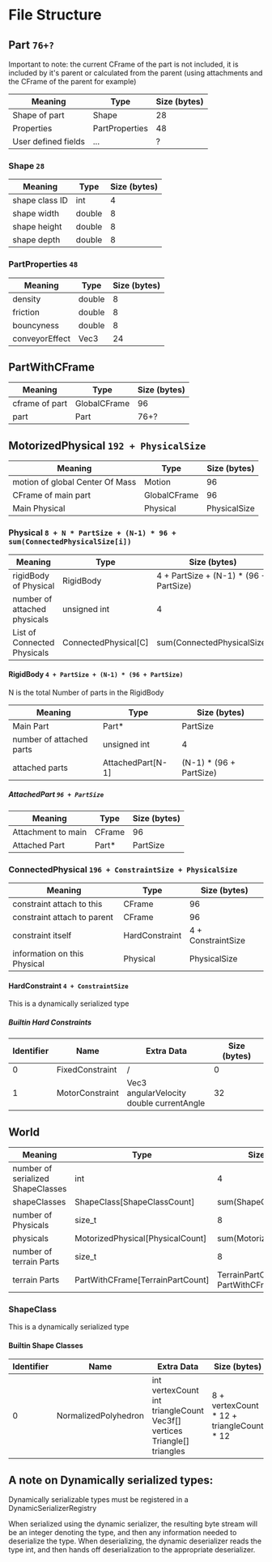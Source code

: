 
# File Structure

## Part `76+?`
Important to note: the current CFrame of the part is not included, 
it is included by it's parent or calculated from the parent (using attachments and the CFrame of the parent for example)

Meaning              | Type           | Size (bytes)
-------------------- | -------------- | ------------
Shape of part        | Shape          | 28
Properties           | PartProperties | 48
User defined fields  | ...            | ?

### Shape `28`
Meaning        | Type   | Size (bytes)
-------------- | ------ | ------------
shape class ID | int    | 4
shape width    | double | 8
shape height   | double | 8
shape depth    | double | 8

### PartProperties `48`
Meaning        | Type   | Size (bytes)
-------------- | ------ | ------------
density        | double | 8
friction       | double | 8
bouncyness     | double | 8
conveyorEffect | Vec3   | 24

## PartWithCFrame
Meaning        | Type         | Size (bytes)
-------------- | ------------ | ------------
cframe of part | GlobalCFrame | 96
part           | Part         | 76+?

## MotorizedPhysical `192 + PhysicalSize`
Meaning | Type | Size (bytes)
--- | --- | ---
motion of global Center Of Mass | Motion       | 96
CFrame of main part             | GlobalCFrame | 96
Main Physical                   | Physical     | PhysicalSize

### Physical `8 + N * PartSize + (N-1) * 96 + sum(ConnectedPhysicalSize[i])`
Meaning                      | Type                 | Size (bytes)
---------------------------- | -------------------- | ------------
rigidBody of Physical        | RigidBody            | 4 + PartSize + (N-1) * (96 + PartSize)
number of attached physicals | unsigned int         | 4
List of Connected Physicals  | ConnectedPhysical[C] | sum(ConnectedPhysicalSize)

#### RigidBody `4 + PartSize + (N-1) * (96 + PartSize)`
N is the total Number of parts in the RigidBody

Meaning                  | Type              | Size (bytes)
------------------------ | ----------------- | ------------
Main Part                | Part*             | PartSize
number of attached parts | unsigned int      | 4
attached parts           | AttachedPart[N-1] | (N-1) * (96 + PartSize)

##### AttachedPart `96 + PartSize`
Meaning            | Type   | Size (bytes)
------------------ | ------ | ------------
Attachment to main | CFrame | 96
Attached Part      | Part*  | PartSize

### ConnectedPhysical `196 + ConstraintSize + PhysicalSize`
Meaning                      | Type           | Size (bytes)
---------------------------- | -------------- | ---
constraint attach to this    | CFrame         | 96
constraint attach to parent  | CFrame         | 96
constraint itself            | HardConstraint | 4 + ConstraintSize
information on this Physical | Physical       | PhysicalSize

#### HardConstraint `4 + ConstraintSize`
This is a dynamically serialized type

##### Builtin Hard Constraints
Identifier | Name | Extra Data | Size (bytes)
---------- | ---- | ---------- | ------------
0 | FixedConstraint | / | 0
1 | MotorConstraint | Vec3 angularVelocity <br> double currentAngle | 32


## World
Meaning                           | Type                             | Size (bytes)
--------------------------------- | -------------------------------- | ------------
number of serialized ShapeClasses | int                              | 4
shapeClasses                      | ShapeClass[ShapeClassCount]      | sum(ShapeClassSize)
number of Physicals               | size_t                           | 8
physicals                         | MotorizedPhysical[PhysicalCount] | sum(MotorizedPhysicalSize)
number of terrain Parts           | size_t                           | 8
terrain Parts                     | PartWithCFrame[TerrainPartCount] | TerrainPartCount * PartWithCFrameSize


### ShapeClass
This is a dynamically serialized type

#### Builtin Shape Classes
Identifier | Name | Extra Data | Size (bytes)
---------- | ---- | ---------- | ------------
0 | NormalizedPolyhedron | int vertexCount <br> int triangleCount <br> Vec3f[] vertices <br> Triangle[] triangles | 8 + vertexCount * 12 + triangleCount * 12

## A note on Dynamically serialized types:
Dynamically serializable types must be registered in a DynamicSerializerRegistry

When serialized using the dynamic serializer, the resulting byte stream will be an integer denoting the type, and then any information needed to deserialize the type. When deserializing, the dynamic deserializer reads the type int, and then hands off deserialization to the appropriate deserializer. 
